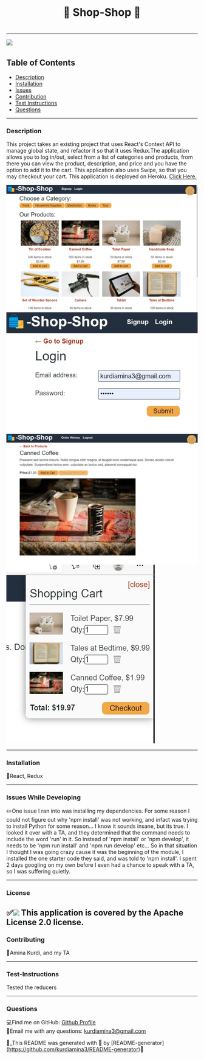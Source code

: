  
  # <h1 align="center"> 🌻 Shop-Shop  🌻 <h1>
  
----

<a href="https://img.shields.io/badge/License-Apache License 2.0-blueviolet"><img src="https://img.shields.io/badge/License-Apache License 2.0-blueviolet"></a>

## Table of Contents
- [Description](#description)
- [Installation](#installation)
- [Issues](#issue)
- [Contribution](#contribution)
- [Test Instructions](#test-instructions)
- [Questions](#questions)

----

### Description
This project takes an existing project that uses React's Context API to manage global state, and refactor it so that it uses Redux.The application allows you to log in/out, select from a list of categories and products, from there you can view the product, description, and price and you have the option to add it to the cart. This application also uses Swipe, so that you may checkout your cart. This application is deployed on Heroku. [Click Here.](https://git.heroku.com/fathomless-gorge-57324.git)


![screenshot1](shop1.jpg)
![screenshot2](shop2.jpg)
![screenshot3](shop3.jpg)
![screenshot4](shop4.jpg)

----
### Installation
🔧React, Redux

----
### Issues While Developing
✏️One issue I ran into was installing my dependencies. For some reason I could not figure out why 'npm install' was not working, and infact was trying to install Python for some reason... I know it sounds insane, but its true. I looked it over with a TA, and they determined that the command needs to include the word 'run' in it. So instead of 'npm install' or 'npm develop', it needs to be 'npm run install' and 'npm run develop' etc... So in that situation I thought I was going crazy cause it was the beginning of the module, I installed the one starter code they said, and was told to 'npm install'. I spent 2 days googling on my own before I even had a chance to speak with a TA, so I was suffering quietly. 

----
### License
✅<a href="https://img.shields.io/badge/License-Apache License 2.0-blueviolet"><img src="https://img.shields.io/badge/License-Apache License 2.0-blueviolet"></a>
This application is covered by the Apache License 2.0 license.
----

### Contributing
🤝Amina Kurdi, and my TA

----
### Test-Instructions
Tested the reducers

----
### Questions
💻Find me on GitHub: [Github Profile](https://github.com/kurdiamina3)
<br />
📧Email me with any questions: kurdiamina3@gmail.com 
<br />

🌟_This README was generated with 💓 by [README-generator] (https://github.com/kurdiamina3/README-generator)🌟


